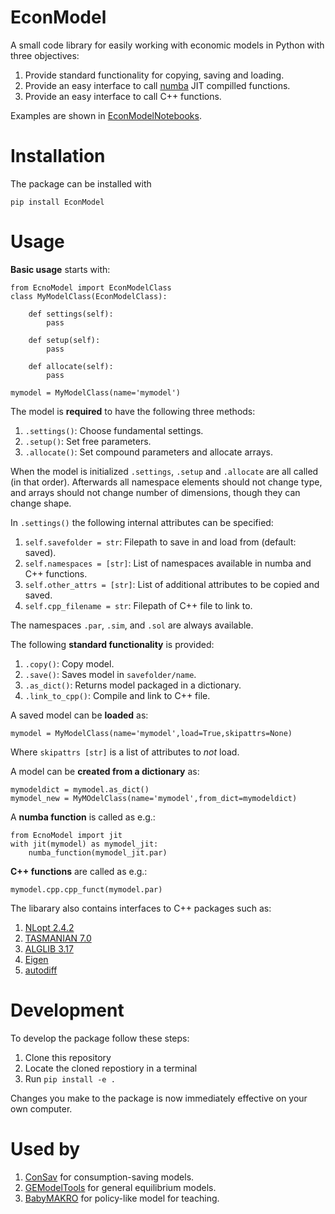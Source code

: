 # EconModel

A small code library for easily working with economic models in Python with three objectives:

1. Provide standard functionality for copying, saving and loading.
1. Provide an easy interface to call [numba](http://numba.pydata.org/) JIT compilled functions.
1. Provide an easy interface to call C++ functions.

Examples are shown in [EconModelNotebooks](https://github.com/NumEconCopenhagen/EconModelNotebooks).

# Installation

The package can be installed with

```
pip install EconModel
```

# Usage

**Basic usage** starts with:

```
from EcnoModel import EconModelClass
class MyModelClass(EconModelClass):
    
    def settings(self):
        pass

    def setup(self):
        pass

    def allocate(self):
        pass        

mymodel = MyModelClass(name='mymodel')
```

The model is **required** to have the following three methods:

1. `.settings()`: Choose fundamental settings.
1. `.setup()`: Set free parameters.
1. `.allocate()`: Set compound parameters and allocate arrays.

When the model is initialized `.settings`, `.setup` and `.allocate` are all called (in that order). Afterwards all namespace elements should not change type, and arrays should not change number of dimensions, though they can change shape.

In `.settings()` the following internal attributes can be specified:

1. `self.savefolder = str`: Filepath to save in and load from (default: saved).
1. `self.namespaces = [str]`: List of namespaces available in numba and C++ functions.
1. `self.other_attrs = [str]`: List of additional attributes to be copied and saved.
1. `self.cpp_filename = str`: Filepath of C++ file to link to.

 The namespaces `.par`, `.sim`, and `.sol` are always available.

 The following **standard functionality** is provided:

1. `.copy()`: Copy model.
1. `.save()`: Saves model in `savefolder/name`.
1. `.as_dict()`: Returns model packaged in a dictionary.
1. `.link_to_cpp()`: Compile and link to C++ file.

A saved model can be **loaded** as:

```
mymodel = MyModelClass(name='mymodel',load=True,skipattrs=None)
```

Where `skipattrs [str]`  is a list of attributes to *not* load.

A model can be **created from a dictionary** as:

```
mymodeldict = mymodel.as_dict()
mymodel_new = MyMOdelClass(name='mymodel',from_dict=mymodeldict)
```

A **numba function** is called as e.g.:

```
from EcnoModel import jit
with jit(mymodel) as mymodel_jit:
    numba_function(mymodel_jit.par)
```

**C++ functions** are called as e.g.:

```
mymodel.cpp.cpp_funct(mymodel.par)
```

The libarary also contains interfaces to C++ packages such as:

1. [NLopt 2.4.2](https://nlopt.readthedocs.io/en/latest/)
1. [TASMANIAN 7.0](https://github.com/ORNL/TASMANIAN/)
1. [ALGLIB 3.17](https://www.alglib.net/)
1. [Eigen](https://eigen.tuxfamily.org/index.php?title=Main_Page)
1. [autodiff](https://autodiff.github.io/)

# Development

To develop the package follow these steps:

1. Clone this repository
2. Locate the cloned repostiory in a terminal
4. Run `pip install -e .`

Changes you make to the package is now immediately effective on your own computer. 

# Used by

1. [ConSav](https://github.com/NumEconCopenhagen/ConsumptionSaving) for consumption-saving models.
1. [GEModelTools](https://github.com/NumEconCopenhagen/GEModelTools) for general equilibrium models.
1. [BabyMAKRO](https://github.com/JeppeDruedahl/BabyMAKRO) for policy-like model for teaching.
